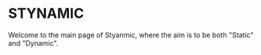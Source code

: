 # STYNAMIC

Welcome to the main page of Styanmic, where the aim is to be both "Static" and "Dynamic".
